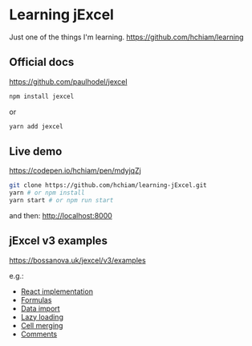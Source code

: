 # Learning jExcel

Just one of the things I'm learning. <https://github.com/hchiam/learning>

## Official docs

<https://github.com/paulhodel/jexcel>

```bash
npm install jexcel
```

or

```bash
yarn add jexcel
```

## Live demo

<https://codepen.io/hchiam/pen/mdyjqZj>

```bash
git clone https://github.com/hchiam/learning-jExcel.git
yarn # or npm install
yarn start # or npm run start
```

and then: <http://localhost:8000>

## jExcel v3 examples

<https://bossanova.uk/jexcel/v3/examples>

e.g.:

- [React implementation](https://bossanova.uk/jexcel/v3/examples/react)
- [Formulas](https://bossanova.uk/jexcel/v3/examples/spreadsheet-formulas)
- [Data import](https://bossanova.uk/jexcel/v3/examples/import-data)
- [Lazy loading](https://bossanova.uk/jexcel/v3/examples/lazy-loading)
- [Cell merging](https://bossanova.uk/jexcel/v3/examples/merged-cells)
- [Comments](https://bossanova.uk/jexcel/v3/examples/comments)
